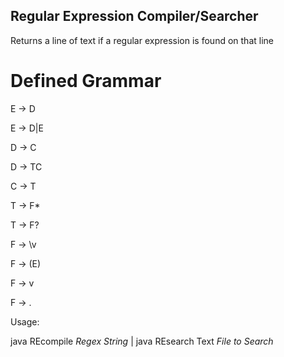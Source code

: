 ## Regular Expression Compiler/Searcher

Returns a line of text if a regular expression is found on that line 

# Defined Grammar

E -> D

E -> D|E

D -> C

D -> TC

C -> T

T -> F*

T -> F?

F -> \v

F -> (E)

F -> v 

F -> .

Usage:

java  REcompile *Regex String* | java REsearch Text *File to Search*

